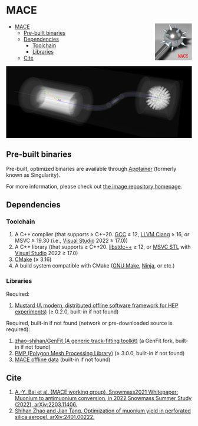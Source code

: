 # MACE

<img align="right" src="document/picture/MACE_logo_100x100.png"/>

- [MACE](#mace)
  - [Pre-built binaries](#pre-built-binaries)
  - [Dependencies](#dependencies)
    - [Toolchain](#toolchain)
    - [Libraries](#libraries)
  - [Cite](#cite)

![SimMACE](document/picture/SimMACE_20240315.png)

## Pre-built binaries

Pre-built, optimized binaries are available through [Apptainer](https://apptainer.org/) (formerly known as Singularity).

For more information, please check out [the image repository homepage](https://github.com/zhao-shihan/MACE-apptainer).

## Dependencies

### Toolchain

1. A C++ compiler (that supports ≥ C++20. [GCC](https://gcc.gnu.org/) ≥ 12, [LLVM Clang](https://clang.llvm.org/) ≥ 16, or MSVC ≥ 19.30 (i.e., [Visual Studio](https://visualstudio.microsoft.com/) 2022 ≥ 17.0))
2. A C++ library (that supports ≥ C++20. [libstdc++](https://gcc.gnu.org/onlinedocs/libstdc++/) ≥ 12, or [MSVC STL](https://github.com/microsoft/STL) with [Visual Studio](https://visualstudio.microsoft.com/) 2022 ≥ 17.0)
3. [CMake](https://cmake.org/) (≥ 3.16)
4. A build system compatible with CMake ([GNU Make](https://www.gnu.org/software/make/), [Ninja](https://ninja-build.org), or etc.)

### Libraries

Required:

1. [Mustard (A modern, distributed offline software framework for HEP experiments)](https://github.com/zhao-shihan/Mustard) (≥ 0.2.0, built-in if not found)

Required, built-in if not found (network or pre-downloaded source is required):

1. [zhao-shihan/GenFit (A generic track-fitting toolkit)](https://github.com/zhao-shihan/GenFit) (a GenFit fork, built-in if not found)
2. [PMP (Polygon Mesh Processing Library)](https://www.pmp-library.org/) (≥ 3.0.0, built-in if not found)
3. [MACE offline data](http://gitlab.iyu.icu:6680/zhaoshihan/mace_offline_data) (built-in if not found)

## Cite

1. [A.-Y. Bai et al. (MACE working group), Snowmass2021 Whitepaper: Muonium to antimuonium conversion, in 2022 Snowmass Summer Study (2022), arXiv:2203.11406.](https://arxiv.org/abs/2203.11406)
2. [Shihan Zhao and Jian Tang, Optimization of muonium yield in perforated silica aerogel, arXiv:2401.00222.](https://arxiv.org/abs/2401.00222)
